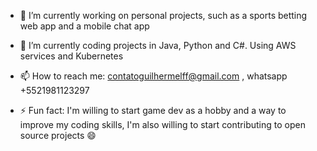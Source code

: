 - 🔭 I’m currently working on personal projects, such as a sports betting web app and a mobile chat app
  
- 🌱 I’m currently coding projects in Java, Python and C#. Using AWS services and Kubernetes

- 📫 How to reach me: contatoguilhermelff@gmail.com , whatsapp +5521981123297

- ⚡ Fun fact: I'm willing to start game dev as a hobby and a way to improve my coding skills, I'm also willing to start contributing to open source projects 😄

  <!-- ![Top Langs](https://github-readme-stats.vercel.app/api/top-langs/?username=guilhermelff&layout=compact)) -->
